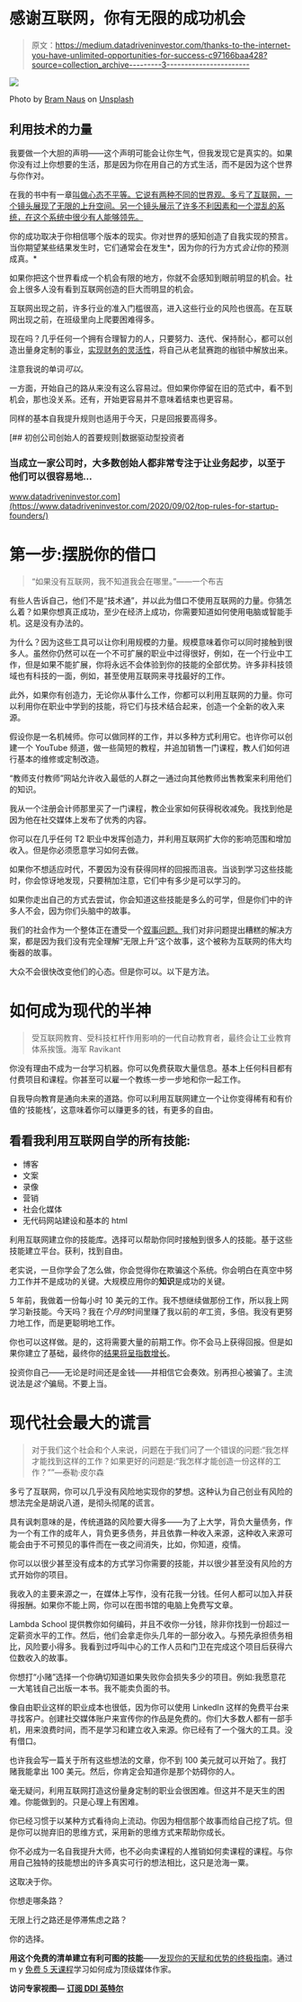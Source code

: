 # 感谢互联网，你有无限的成功机会

> 原文：<https://medium.datadriveninvestor.com/thanks-to-the-internet-you-have-unlimited-opportunities-for-success-c97166baa428?source=collection_archive---------3----------------------->

![](img/68a03e928bbd1367da6572bb981ee344.png)

Photo by [Bram Naus](https://unsplash.com/@bramnaus?utm_source=medium&utm_medium=referral) on [Unsplash](https://unsplash.com?utm_source=medium&utm_medium=referral)

## 利用技术的力量

我要做一个大胆的声明——这个声明可能会让你生气，但我发现它是真实的。如果你没有过上你想要的生活，那是因为你在用自己的方式生活，而不是因为这个世界与你作对。

在我的书中有一章[叫做心态不平等。它说有两种不同的世界观。多亏了互联网，一个镜头展现了无限的上升空间。另一个镜头展示了许多不利因素和一个混乱的系统，在这个系统中很少有人能够领先。](https://www.amazon.com/Real-Help-Honest-Guide-Self-Improvement-ebook/dp/B082RH235W/)

你的成功取决于你相信哪个版本的现实。你对世界的感知创造了自我实现的预言。当你期望某些结果发生时，它们通常会在发生*，因为你的行为方式*会让*你的预测成真。*

如果你把这个世界看成一个机会有限的地方，你就不会感知到眼前明显的机会。社会上很多人没有看到互联网创造的巨大而明显的机会。

互联网出现之前，许多行业的准入门槛很高，进入这些行业的风险也很高。在互联网出现之前，在班级里向上爬要困难得多。

现在吗？几乎任何一个拥有合理智力的人，只要努力、迭代、保持耐心，都可以创造出量身定制的事业，[实现财务的灵活性](https://medium.com/the-post-grad-survival-guide/3-rules-to-follow-for-a-financially-free-life-64e2e13f5230)，将自己从老鼠赛跑的枷锁中解放出来。

注意我说的单词*可以*。

一方面，开始自己的路从来没有这么容易过。但如果你停留在旧的范式中，看不到机会，那也没关系。还有，开始更容易并不意味着结束也更容易。

同样的基本自我提升规则也适用于今天，只是回报要高得多。

[](https://www.datadriveninvestor.com/2020/09/02/top-rules-for-startup-founders/) [## 初创公司创始人的首要规则|数据驱动型投资者

### 当成立一家公司时，大多数创始人都非常专注于让业务起步，以至于他们可以很容易地…

www.datadriveninvestor.com](https://www.datadriveninvestor.com/2020/09/02/top-rules-for-startup-founders/) 

# 第一步:摆脱你的借口

> “如果没有互联网，我不知道我会在哪里。”——一个布吉

有些人告诉自己，他们不是“技术通”，并以此为借口不使用互联网的力量。你猜怎么着？如果你想真正成功，至少在经济上成功，你需要知道如何使用电脑或智能手机。这是没有办法的。

为什么？因为这些工具可以让你利用规模的力量。规模意味着你可以同时接触到很多人。虽然你仍然可以在一个不可扩展的职业中过得很好，例如，在一个行业中工作，但是如果不能扩展，你将永远不会体验到你的技能的全部优势。许多非科技领域也有科技的一面，例如，甚至使用互联网来寻找最好的工作。

此外，如果你有创造力，无论你从事什么工作，你都可以利用互联网的力量。你可以利用你在职业中学到的技能，将它们与技术结合起来，创造一个全新的收入来源。

假设你是一名机械师。你可以做同样的工作，并以多种方式利用它。也许你可以创建一个 YouTube 频道，做一些简短的教程，并追加销售一门课程，教人们如何进行基本的维修或定制改造。

“教师支付教师”网站允许收入最低的人群之一通过向其他教师出售教案来利用他们的知识。

我从一个注册会计师那里买了一门课程，教企业家如何获得税收减免。我找到他是因为他在社交媒体上发布了优秀的内容。

你可以在几乎任何 T2 职业中发挥创造力，并利用互联网扩大你的影响范围和增加收入。但是你必须愿意学习如何去做。

如果你不想适应时代，不要因为没有获得同样的回报而沮丧。当谈到学习这些技能时，你会惊讶地发现，只要稍加注意，它们中有多少是可以学习的。

如果你走出自己的方式去尝试，你会知道这些技能是多么的可学，但是你们中的许多人不会，因为你们头脑中的故事。

我们的社会作为一个整体正在遭受一个[叙事问题。](https://medium.com/@Chef_BoyarDEJI/dont-fall-for-the-narrative-70e7606d1354)我们对非问题提出糟糕的解决方案，都是因为我们没有完全理解“无限上升”这个故事，这个被称为互联网的伟大均衡器的故事。

大众不会很快改变他们的心态。但是你可以。以下是方法。

# 如何成为现代的半神

> 受互联网教育、受科技杠杆作用影响的一代自动教育者，最终会让工业教育体系挨饿。海军 Ravikant

你没有理由不成为一台学习机器。你可以免费获取大量信息。基本上任何科目都有付费项目和课程。你甚至可以雇一个教练一步一步地和你一起工作。

自我导向教育是通向未来的道路。你可以利用互联网建立一个让你变得稀有和有价值的‘技能栈’，这意味着你可以赚更多的钱，有更多的自由。

## 看看我利用互联网自学的所有技能:

*   博客
*   文案
*   录像
*   营销
*   社会化媒体
*   无代码网站建设和基本的 html

利用互联网建立你的技能库。选择可以帮助你同时接触到很多人的技能。基于这些技能建立平台。获利，找到自由。

老实说，一旦你学会了怎么做，你会觉得你在欺骗这个系统。你会明白在真空中努力工作并不是成功的关键。大规模应用你的**知识**是成功的关键。

5 年前，我做着一份每小时 10 美元的工作。我不想继续做那份工作，所以我上网学习新技能。今天吗？我在*个月的*时间里赚了我以前的*年*工资，多倍。我没有更努力地工作，而是更聪明地工作。

你也可以这样做。是的，这将需要大量的前期工作。你不会马上获得回报。但是如果你建立了基础，最终你的[结果将呈指数增长](https://forge.medium.com/the-5-year-rule-how-to-create-the-future-you-want-e25e00770612)。

投资你自己——无论是时间还是金钱——并相信它会奏效。别再担心被骗了。主流说法是*这个*骗局。不要上当。

# 现代社会最大的谎言

> 对于我们这个社会和个人来说，问题在于我们问了一个错误的问题:“我怎样才能找到这样的工作？如果更好的问题是:“我怎样才能创造一份这样的工作？””—泰勒·皮尔森

多亏了互联网，你可以几乎没有风险地实现你的梦想。这种认为自己创业有风险的想法完全是胡说八道，是彻头彻尾的谎言。

具有讽刺意味的是，传统道路的风险要大得多——为了上大学，背负大量债务，作为一个有工作的成年人，背负更多债务，并且依靠一种收入来源，这种收入来源可能会由于不可预见的事件而在一夜之间消失，比如，你知道，疫情。

你可以以很少甚至没有成本的方式学习你需要的技能，并以很少甚至没有风险的方式开始你的项目。

我收入的主要来源之一，在媒体上写作，没有花我一分钱。任何人都可以加入并获得报酬。如果你不能上网，你可以在图书馆的电脑上免费写文章。

Lambda School 提供教你如何编码，并且不收你一分钱，除非你找到一份超过一定薪资水平的工作。然后，他们会拿走你头几年的一部分收入。与预先承担债务相比，风险要小得多。我看到过呼叫中心的工作人员和门卫在完成这个项目后获得六位数收入的故事。

你想打“小赌”选择一个你确切知道如果失败你会损失多少的项目。例如:我愿意花一大笔钱自己出版一本书。我不能卖负面的书。

像自由职业这样的职业成本也很低，因为你可以使用 LinkedIn 这样的免费平台来寻找客户。创建社交媒体账户来宣传你的作品是免费的。你们大多数人都有一部手机，用来浪费时间，而不是学习和建立收入来源。你已经有了一个强大的工具。没有借口。

也许我会写一篇关于所有这些想法的文章，你不到 100 美元就可以开始了。我打赌我能拿出 100 美元。然后，你肯定会知道你是那个妨碍你的人。

毫无疑问，利用互联网打造这份量身定制的职业会很困难。但这并不是天生的困难。你能做到的。只是心理上有困难。

你已经习惯于以某种方式看待向上流动。你因为相信那个故事而给自己挖了坑。但是你可以抛弃旧的思维方式，采用新的思维方式来帮助你成长。

你不必成为一名自我提升大师，也不必向卖课程的人推销如何卖课程的课程。与你用自己独特的技能想出的许多真实可行的想法相比，这只是沧海一粟。

这取决于你。

你想走哪条路？

无限上行之路还是停滞焦虑之路？

你的选择。

**用这个免费的清单建立有利可图的技能**——[发现你的天赋和优势的终极指南](https://thedestinyformula.lpages.co/ultimate-guide/)。通过 m y [免费 5 天课程](http://bit.ly/MediumCTA)学习如何成为顶级媒体作家。

**访问专家视图—** [**订阅 DDI 英特尔**](https://datadriveninvestor.com/ddi-intel)
